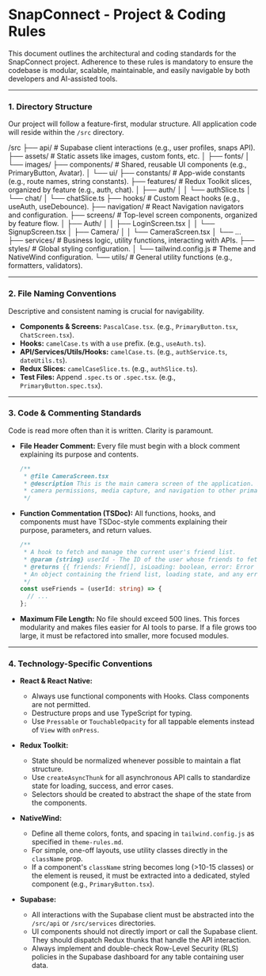 # SnapConnect - Project & Coding Rules

This document outlines the architectural and coding standards for the SnapConnect project. Adherence to these rules is mandatory to ensure the codebase is modular, scalable, maintainable, and easily navigable by both developers and AI-assisted tools.

---

### 1. Directory Structure

Our project will follow a feature-first, modular structure. All application code will reside within the `/src` directory.

/src
├── api/ # Supabase client interactions (e.g., user profiles, snaps API).
├── assets/ # Static assets like images, custom fonts, etc.
│ ├── fonts/
│ └── images/
├── components/ # Shared, reusable UI components (e.g., PrimaryButton, Avatar).
│ └── ui/
├── constants/ # App-wide constants (e.g., route names, string constants).
├── features/ # Redux Toolkit slices, organized by feature (e.g., auth, chat).
│ ├── auth/
│ │ └── authSlice.ts
│ └── chat/
│ └── chatSlice.ts
├── hooks/ # Custom React hooks (e.g., useAuth, useDebounce).
├── navigation/ # React Navigation navigators and configuration.
├── screens/ # Top-level screen components, organized by feature flow.
│ ├── Auth/
│ │ ├── LoginScreen.tsx
│ │ └── SignupScreen.tsx
│ ├── Camera/
│ │ └── CameraScreen.tsx
│ └── ...
├── services/ # Business logic, utility functions, interacting with APIs.
├── styles/ # Global styling configuration.
│ └── tailwind.config.js # Theme and NativeWind configuration.
└── utils/ # General utility functions (e.g., formatters, validators).

---

### 2. File Naming Conventions

Descriptive and consistent naming is crucial for navigability.

- **Components & Screens:** `PascalCase.tsx`. (e.g., `PrimaryButton.tsx`, `ChatScreen.tsx`).
- **Hooks:** `camelCase.ts` with a `use` prefix. (e.g., `useAuth.ts`).
- **API/Services/Utils/Hooks:** `camelCase.ts`. (e.g., `authService.ts`, `dateUtils.ts`).
- **Redux Slices:** `camelCaseSlice.ts`. (e.g., `authSlice.ts`).
- **Test Files:** Append `.spec.ts` or `.spec.tsx`. (e.g., `PrimaryButton.spec.tsx`).

---

### 3. Code & Commenting Standards

Code is read more often than it is written. Clarity is paramount.

- **File Header Comment:** Every file must begin with a block comment explaining its purpose and contents.
  ```typescript
  /**
   * @file CameraScreen.tsx
   * @description This is the main camera screen of the application. It handles
   * camera permissions, media capture, and navigation to other primary screens.
   */
  ```
- **Function Commentation (TSDoc):** All functions, hooks, and components must have TSDoc-style comments explaining their purpose, parameters, and return values.
  ```typescript
  /**
   * A hook to fetch and manage the current user's friend list.
   * @param {string} userId - The ID of the user whose friends to fetch.
   * @returns {{ friends: Friend[], isLoading: boolean, error: Error | null }}
   * An object containing the friend list, loading state, and any error.
   */
  const useFriends = (userId: string) => {
    // ...
  };
  ```
- **Maximum File Length:** No file should exceed 500 lines. This forces modularity and makes files easier for AI tools to parse. If a file grows too large, it must be refactored into smaller, more focused modules.

---

### 4. Technology-Specific Conventions

- **React & React Native:**
  - Always use functional components with Hooks. Class components are not permitted.
  - Destructure props and use TypeScript for typing.
  - Use `Pressable` or `TouchableOpacity` for all tappable elements instead of `View` with `onPress`.

- **Redux Toolkit:**
  - State should be normalized whenever possible to maintain a flat structure.
  - Use `createAsyncThunk` for all asynchronous API calls to standardize state for loading, success, and error cases.
  - Selectors should be created to abstract the shape of the state from the components.

- **NativeWind:**
  - Define all theme colors, fonts, and spacing in `tailwind.config.js` as specified in `theme-rules.md`.
  - For simple, one-off layouts, use utility classes directly in the `className` prop.
  - If a component's `className` string becomes long (>10-15 classes) or the element is reused, it must be extracted into a dedicated, styled component (e.g., `PrimaryButton.tsx`).

- **Supabase:**
  - All interactions with the Supabase client must be abstracted into the `/src/api` or `/src/services` directories.
  - UI components should not directly import or call the Supabase client. They should dispatch Redux thunks that handle the API interaction.
  - Always implement and double-check Row-Level Security (RLS) policies in the Supabase dashboard for any table containing user data.
